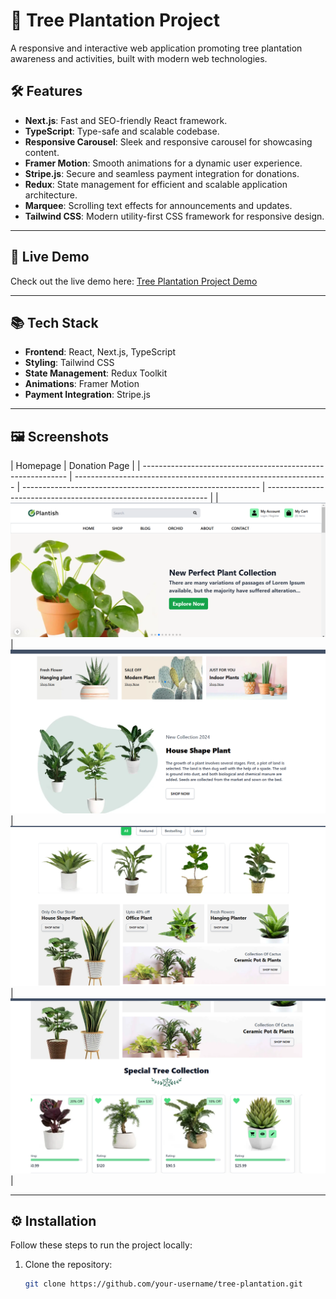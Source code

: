 # 🌳 Tree Plantation Project

A responsive and interactive web application promoting tree plantation awareness and activities, built with modern web technologies.

## 🛠️ Features

- **Next.js**: Fast and SEO-friendly React framework.
- **TypeScript**: Type-safe and scalable codebase.
- **Responsive Carousel**: Sleek and responsive carousel for showcasing content.
- **Framer Motion**: Smooth animations for a dynamic user experience.
- **Stripe.js**: Secure and seamless payment integration for donations.
- **Redux**: State management for efficient and scalable application architecture.
- **Marquee**: Scrolling text effects for announcements and updates.
- **Tailwind CSS**: Modern utility-first CSS framework for responsive design.

---

## 🚀 Live Demo

Check out the live demo here: [Tree Plantation Project Demo](#)

---

## 📚 Tech Stack

- **Frontend**: React, Next.js, TypeScript
- **Styling**: Tailwind CSS
- **State Management**: Redux Toolkit
- **Animations**: Framer Motion
- **Payment Integration**: Stripe.js

---

## 🖼️ Screenshots

| Homepage                                                    | Donation Page                                                   |
| ----------------------------------------------------------- | --------------------------------------------------------------- | ----------------------------------------------------------- | --------------------------------------------------------------- |
| ![Homepage Screenshot](</src/assets/Screenshot%20(32).png>) | ![Donation Page Screenshot](<src/assets/Screenshot%20(33).png>) | ![Homepage Screenshot](</src/assets/Screenshot%20(34).png>) | ![Donation Page Screenshot](<src/assets/Screenshot%20(35).png>) |

---

## ⚙️ Installation

Follow these steps to run the project locally:

1. Clone the repository:
   ```bash
   git clone https://github.com/your-username/tree-plantation.git
   ```
